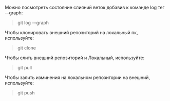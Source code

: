Можно посмотреть состояние слияний веток добавив к команде log тег --graph:
> git log -–graph 

Чтобы клонировать внешний репозиторий на локальный пк, используйте:
>git clone

Чтобы слить внещний репозиторий и Локальный, используйте:
>git pull

Чтобы залить изминения на локальном репозитории на внешний, используйте:
>git push
